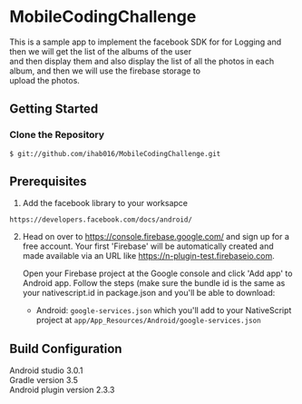 # MobileCodingChallenge

This is a sample app to implement the facebook SDK for for Logging  and then we will get the list of the albums of the user<br/>
and then display them and also display the list of all the photos in each album, and then we will use the firebase storage to<br/>
upload the photos. 

## Getting Started
### Clone the Repository

`$ git://github.com/ihab016/MobileCodingChallenge.git`

## Prerequisites
1. Add the facebook library to your worksapce

`https://developers.facebook.com/docs/android/`

2. Head on over to https://console.firebase.google.com/ and sign up for a free account. Your first 'Firebase' will be automatically          created and made available via an URL like https://n-plugin-test.firebaseio.com.

   Open your Firebase project at the Google console and click 'Add app' to Android app. Follow the steps (make sure the bundle id is the      same as your nativescript.id in package.json and you'll be able to download:
   
   - Android: `google-services.json` which you'll add to your NativeScript project at `app/App_Resources/Android/google-services.json`

## Build Configuration

Android studio 3.0.1 <br/>
Gradle version 3.5 <br/>
Android plugin version 2.3.3

